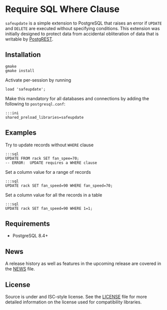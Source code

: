 Require SQL Where Clause
========================

`safeupdate` is a simple extension to PostgreSQL that raises an error if
`UPDATE` and `DELETE` are executed without specifying conditions.  This
extension was initially designed to protect data from accidental obliteration of
data that is writable by [PostgREST][PostgREST].

Installation
------------

    gmake
    gmake install

Activate per-session by running

    load 'safeupdate';

Make this mandatory for all databases and connections by adding the following to
`postgresql.conf`:

    :::ini
    shared_preload_libraries=safeupdate

Examples
--------

Try to update records without `WHERE` clause

    :::sql
    UPDATE FROM rack SET fan_spee=70;
    -- ERROR:  UPDATE requires a WHERE clause

Set a column value for a range of records

    :::sql
    UPDATE rack SET fan_speed=90 WHERE fan_speed=70;

Set a column value for all the records in a table

    :::sql
    UPDATE rack SET fan_speed=90 WHERE 1=1;

Requirements
------------

* PostgreSQL 8.4+

News
----

A release history as well as features in the upcoming release are covered in the
[NEWS][NEWS] file.

License
-------

Source is under and ISC-style license. See the [LICENSE][LICENSE] file for more
detailed information on the license used for compatibility libraries.

[NEWS]: http://www.bitbucket.org/eradman/pg-safeupdate/src/default/NEWS
[LICENSE]: http://www.bitbucket.org/eradman/pg-safeupdate/src/default/LICENSE
[PostgREST]: http://postgrest.com